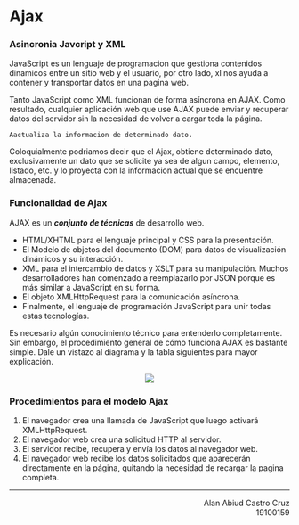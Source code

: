 # Ajax
### Asincronia Javcript y XML

JavaScript es un lenguaje de programacion que gestiona contenidos dinamicos entre un sitio web y el usuario, por otro lado, xl nos ayuda a contener y transportar datos en una pagina web.

Tanto JavaScript como XML funcionan de forma asíncrona en AJAX. Como resultado, cualquier aplicación web que use AJAX puede enviar y recuperar datos del servidor sin la necesidad de volver a cargar toda la página.

    Aactualiza la informacion de determinado dato.

Coloquialmente podriamos decir que el Ajax, obtiene determinado dato, exclusivamente un dato que se solicite ya sea de algun campo, elemento, listado, etc. y lo proyecta con la informacion actual que se encuentre almacenada.


### Funcionalidad de Ajax

AJAX es un ***conjunto de técnicas*** de desarrollo web.

- HTML/XHTML para el lenguaje principal y CSS para la presentación.
- El Modelo de objetos del documento (DOM) para datos de visualización dinámicos y su interacción.
- XML para el intercambio de datos y XSLT para su manipulación. Muchos desarrolladores han comenzado a reemplazarlo por JSON porque es más similar a JavaScript en su forma.
- El objeto XMLHttpRequest para la comunicación asíncrona.
- Finalmente, el lenguaje de programación JavaScript para unir todas estas tecnologías.

Es necesario algún conocimiento técnico para entenderlo completamente. Sin embargo, el procedimiento general de cómo funciona AJAX es bastante simple. Dale un vistazo al diagrama y la tabla siguientes para mayor explicación.

<p align="center">
    <image src="https://www.hostinger.es/tutoriales/wp-content/uploads/sites/7/2019/05/que-es-ajax-diagrama.jpg" style="align: cente">
</p>

### Procedimientos para el modelo Ajax

1. El navegador crea una llamada de JavaScript que luego activará XMLHttpRequest.
2. El navegador web crea una solicitud HTTP al servidor.
3. El servidor recibe, recupera y envía los datos al navegador web.
4. El navegador web recibe los datos solicitados que aparecerán directamente en la página, quitando la necesidad de recargar la pagina completa.

___
<p align="right">
    Alan Abiud Castro Cruz
    <br/>
    19100159
</p>
